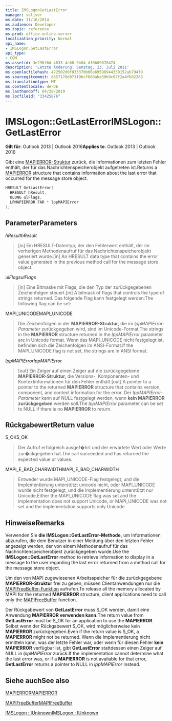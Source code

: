 ```yaml
---
title: IMSLogonGetLastError
manager: soliver
ms.date: 11/16/2014
ms.audience: Developer
ms.topic: reference
ms.prod: office-online-server
localization_priority: Normal
api_name:
- IMSLogon.GetLastError
api_type:
- COM
ms.assetid: 3e296f6d-4833-4c68-9b84-df0b09878474
description: 'Letzte Änderung: Samstag, 23. Juli 2011'
ms.openlocfilehash: 472502d0f033370b06a69596944350152ab794f9
ms.sourcegitcommit: 8657170d071f9bcf680aba50b9c07f2a4fb82283
ms.translationtype: MT
ms.contentlocale: de-DE
ms.lasthandoff: 04/28/2019
ms.locfileid: "33425876"
---
```

# <a name="imslogongetlasterror"></a><span data-ttu-id="33dc8-103">IMSLogon::GetLastError</span><span class="sxs-lookup"><span data-stu-id="33dc8-103">IMSLogon::GetLastError</span></span>

  
  
<span data-ttu-id="33dc8-104">**Gilt für**: Outlook 2013 | Outlook 2016</span><span class="sxs-lookup"><span data-stu-id="33dc8-104">**Applies to**: Outlook 2013 | Outlook 2016</span></span> 
  
<span data-ttu-id="33dc8-105">Gibt eine [MAPIERROR-Struktur](mapierror.md) zurück, die Informationen zum letzten Fehler enthält, der für das Nachrichtenspeicherobjekt aufgetreten ist.</span><span class="sxs-lookup"><span data-stu-id="33dc8-105">Returns a [MAPIERROR](mapierror.md) structure that contains information about the last error that occurred for the message store object.</span></span> 
  
```cpp
HRESULT GetLastError(
  HRESULT hResult,
  ULONG ulFlags,
  LPMAPIERROR FAR * lppMAPIError
);
```

## <a name="parameters"></a><span data-ttu-id="33dc8-106">Parameter</span><span class="sxs-lookup"><span data-stu-id="33dc8-106">Parameters</span></span>

 <span data-ttu-id="33dc8-107">_hResult_</span><span class="sxs-lookup"><span data-stu-id="33dc8-107">_hResult_</span></span>
  
> <span data-ttu-id="33dc8-108">[in] Ein HRESULT-Datentyp, der den Fehlerwert enthält, der im vorherigen Methodenaufruf für das Nachrichtenspeicherobjekt generiert wurde.</span><span class="sxs-lookup"><span data-stu-id="33dc8-108">[in] An HRESULT data type that contains the error value generated in the previous method call for the message store object.</span></span>
    
 <span data-ttu-id="33dc8-109">_ulFlags_</span><span class="sxs-lookup"><span data-stu-id="33dc8-109">_ulFlags_</span></span>
  
> <span data-ttu-id="33dc8-110">[in] Eine Bitmaske mit Flags, die den Typ der zurückgegebenen Zeichenfolgen steuert.</span><span class="sxs-lookup"><span data-stu-id="33dc8-110">[in] A bitmask of flags that controls the type of strings returned.</span></span> <span data-ttu-id="33dc8-111">Das folgende Flag kann festgelegt werden:</span><span class="sxs-lookup"><span data-stu-id="33dc8-111">The following flag can be set:</span></span>
    
<span data-ttu-id="33dc8-112">MAPI_UNICODE</span><span class="sxs-lookup"><span data-stu-id="33dc8-112">MAPI_UNICODE</span></span> 
  
> <span data-ttu-id="33dc8-113">Die Zeichenfolgen in der **MAPIERROR-Struktur,** die im  _lppMAPIError-Parameter_ zurückgegeben wird, sind im Unicode-Format.</span><span class="sxs-lookup"><span data-stu-id="33dc8-113">The strings in the **MAPIERROR** structure returned in the  _lppMAPIError_ parameter are in Unicode format.</span></span> <span data-ttu-id="33dc8-114">Wenn das MAPI_UNICODE nicht festgelegt ist, befinden sich die Zeichenfolgen im ANSI-Format.</span><span class="sxs-lookup"><span data-stu-id="33dc8-114">If the MAPI_UNICODE flag is not set, the strings are in ANSI format.</span></span> 
    
 <span data-ttu-id="33dc8-115">_lppMAPIError_</span><span class="sxs-lookup"><span data-stu-id="33dc8-115">_lppMAPIError_</span></span>
  
> <span data-ttu-id="33dc8-116">[out] Ein Zeiger auf einen Zeiger auf die zurückgegebene **MAPIERROR-Struktur,** die Versions-, Komponenten- und Kontextinformationen für den Fehler enthält.</span><span class="sxs-lookup"><span data-stu-id="33dc8-116">[out] A pointer to a pointer to the returned **MAPIERROR** structure that contains version, component, and context information for the error.</span></span> <span data-ttu-id="33dc8-117">Der  _lppMAPIError-Parameter_ kann auf NULL festgelegt werden, wenn **kein MAPIERROR zurückgegeben** werden soll.</span><span class="sxs-lookup"><span data-stu-id="33dc8-117">The  _lppMAPIError_ parameter can be set to NULL if there is no **MAPIERROR** to return.</span></span> 
    
## <a name="return-value"></a><span data-ttu-id="33dc8-118">Rückgabewert</span><span class="sxs-lookup"><span data-stu-id="33dc8-118">Return value</span></span>

<span data-ttu-id="33dc8-119">S_OK</span><span class="sxs-lookup"><span data-stu-id="33dc8-119">S_OK</span></span> 
  
> <span data-ttu-id="33dc8-120">Der Aufruf erfolgreich ausgef�hrt und der erwartete Wert oder Werte zur�ckgegeben hat.</span><span class="sxs-lookup"><span data-stu-id="33dc8-120">The call succeeded and has returned the expected value or values.</span></span>
    
<span data-ttu-id="33dc8-121">MAPI_E_BAD_CHARWIDTH</span><span class="sxs-lookup"><span data-stu-id="33dc8-121">MAPI_E_BAD_CHARWIDTH</span></span> 
  
> <span data-ttu-id="33dc8-122">Entweder wurde MAPI_UNICODE-Flag festgelegt, und die Implementierung unterstützt unicode nicht, oder MAPI_UNICODE wurde nicht festgelegt, und die Implementierung unterstützt nur Unicode.</span><span class="sxs-lookup"><span data-stu-id="33dc8-122">Either the MAPI_UNICODE flag was set and the implementation does not support Unicode, or MAPI_UNICODE was not set and the implementation supports only Unicode.</span></span>
    
## <a name="remarks"></a><span data-ttu-id="33dc8-123">Hinweise</span><span class="sxs-lookup"><span data-stu-id="33dc8-123">Remarks</span></span>

<span data-ttu-id="33dc8-124">Verwenden Sie **die IMSLogon::GetLastError-Methode,** um Informationen abzurufen, die dem Benutzer in einer Meldung über den letzten Fehler angezeigt werden, der von einem Methodenaufruf für das Nachrichtenspeicherobjekt zurückgegeben wurde.</span><span class="sxs-lookup"><span data-stu-id="33dc8-124">Use the **IMSLogon::GetLastError** method to retrieve information to display in a message to the user regarding the last error returned from a method call for the message store object.</span></span> 
  
<span data-ttu-id="33dc8-125">Um den von MAPI zugewiesenen Arbeitsspeicher für die zurückgegebene **MAPIERROR-Struktur** frei zu geben, müssen Clientanwendungen nur die [MAPIFreeBuffer-Funktion](mapifreebuffer.md) aufrufen.</span><span class="sxs-lookup"><span data-stu-id="33dc8-125">To release all the memory allocated by MAPI for the returned **MAPIERROR** structure, client applications need to call only the [MAPIFreeBuffer](mapifreebuffer.md) function.</span></span> 
  
<span data-ttu-id="33dc8-126">Der Rückgabewert von **GetLastError** muss S_OK werden, damit eine Anwendung **MAPIERROR verwenden kann.**</span><span class="sxs-lookup"><span data-stu-id="33dc8-126">The return value from **GetLastError** must be S_OK for an application to use the **MAPIERROR**.</span></span> <span data-ttu-id="33dc8-127">Selbst wenn der Rückgabewert S_OK, wird möglicherweise kein **MAPIERROR** zurückgegeben.</span><span class="sxs-lookup"><span data-stu-id="33dc8-127">Even if the return value is S_OK, a **MAPIERROR** might not be returned.</span></span> <span data-ttu-id="33dc8-128">Wenn die Implementierung nicht ermitteln kann, was der letzte Fehler war, oder wenn für diesen Fehler **kein MAPIERROR** verfügbar ist, gibt **GetLastError** stattdessen einen Zeiger auf NULL in  _lppMAPIError_ zurück.</span><span class="sxs-lookup"><span data-stu-id="33dc8-128">If the implementation cannot determine what the last error was, or if a **MAPIERROR** is not available for that error, **GetLastError** returns a pointer to NULL in  _lppMAPIError_ instead.</span></span> 
  
## <a name="see-also"></a><span data-ttu-id="33dc8-129">Siehe auch</span><span class="sxs-lookup"><span data-stu-id="33dc8-129">See also</span></span>



[<span data-ttu-id="33dc8-130">MAPIERROR</span><span class="sxs-lookup"><span data-stu-id="33dc8-130">MAPIERROR</span></span>](mapierror.md)
  
[<span data-ttu-id="33dc8-131">MAPIFreeBuffer</span><span class="sxs-lookup"><span data-stu-id="33dc8-131">MAPIFreeBuffer</span></span>](mapifreebuffer.md)
  
[<span data-ttu-id="33dc8-132">IMSLogon : IUnknown</span><span class="sxs-lookup"><span data-stu-id="33dc8-132">IMSLogon : IUnknown</span></span>](imslogoniunknown.md)

